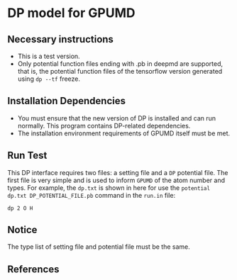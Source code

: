 # DP model for GPUMD

## Necessary instructions

- This is a test version.
- Only potential function files ending with .pb in deepmd are supported, that is, the potential function files of the tensorflow version generated using `dp --tf` freeze.

## Installation Dependencies

- You must ensure that the new version of DP is installed and can run normally. This program contains DP-related dependencies.
- The installation environment requirements of GPUMD itself must be met.

## Run Test

This DP interface requires two files: a setting file and a `DP` potential file. The first file is very simple and is used to inform `GPUMD` of the atom number and types. For example, the `dp.txt` is shown in here for use the `potential dp.txt DP_POTENTIAL_FILE.pb` command in the `run.in` file:

```dp 2 O H```

## Notice

The type list of setting file and potential file must be the same.

## References
